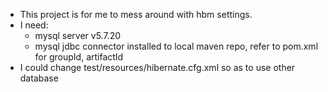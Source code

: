 - This project is for me to mess around with hbm settings.
- I need: 
    - mysql server v5.7.20
    - mysql jdbc connector installed to local maven repo, refer to pom.xml for groupId, artifactId
- I could change test/resources/hibernate.cfg.xml so as to use other database
    